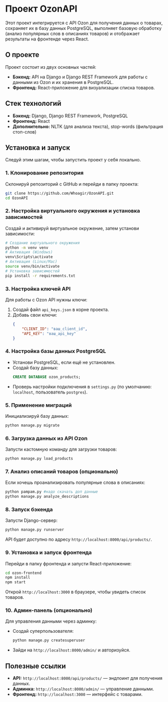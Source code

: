# Проект OzonAPI

Этот проект интегрируется с API Ozon для получения данных о товарах, сохраняет их в базу данных PostgreSQL, выполняет базовую обработку (анализ популярных слов в описаниях товаров) и отображает результаты на фронтенде через React.

## О проекте
Проект состоит из двух основных частей:
- **Бэкенд:** API на Django и Django REST Framework для работы с данными из Ozon и их хранения в PostgreSQL.
- **Фронтенд:** React-приложение для визуализации списка товаров.

## Стек технологий
- **Бэкенд:** Django, Django REST Framework, PostgreSQL
- **Фронтенд:** React
- **Дополнительно:** NLTK (для анализа текста), stop-words (фильтрация стоп-слов)

## Установка и запуск

Следуй этим шагам, чтобы запустить проект у себя локально.

### 1. Клонирование репозитория
Склонируй репозиторий с GitHub и перейди в папку проекта:
```bash
git clone https://github.com/Whoagir/OzonAPI.git
cd OzonAPI
```

### 2. Настройка виртуального окружения и установка зависимостей
Создай и активируй виртуальное окружение, затем установи зависимости:
```bash
# Создание виртуального окружения
python -m venv venv
# Активация (Windows)
venv\Scripts\activate
# Активация (Linux/Mac)
source venv/bin/activate
# Установка зависимостей
pip install -r requirements.txt
```

### 3. Настройка ключей API
Для работы с Ozon API нужны ключи:
1. Создай файл `api_keys.json` в корне проекта.
2. Добавь свои ключи:
   ```json
   {
       "CLIENT_ID": "ваш_client_id",
       "API_KEY": "ваш_api_key"
   }
   ```

### 4. Настройка базы данных PostgreSQL
- Установи PostgreSQL, если ещё не установлен.
- Создай базу данных:
  ```sql
  CREATE DATABASE ozon_products;
  ```
- Проверь настройки подключения в `settings.py` (по умолчанию: `localhost`, пользователь `postgres`).

### 5. Применение миграций
Инициализируй базу данных:
```bash
python manage.py migrate
```

### 6. Загрузка данных из API Ozon
Запусти кастомную команду для загрузки товаров:
```bash
python manage.py load_products
```

### 7. Анализ описаний товаров (опционально)
Если хочешь проанализировать популярные слова в описаниях:
```bash
python pampam.py #надо скачать доп данные
python manage.py analyze_descriptions
```

### 8. Запуск бэкенда
Запусти Django-сервер:
```bash
python manage.py runserver
```
API будет доступно по адресу `http://localhost:8000/api/products/`.

### 9. Установка и запуск фронтенда
Перейди в папку фронтенда и запусти React-приложение:
```bash
cd ozon-frontend
npm install
npm start
```
Открой `http://localhost:3000` в браузере, чтобы увидеть список товаров.

### 10. Админ-панель (опционально)
Для управления данными через админку:
- Создай суперпользователя:
  ```bash
  python manage.py createsuperuser
  ```
- Зайди на `http://localhost:8000/admin/` и авторизуйся.

## Полезные ссылки
- **API:** `http://localhost:8000/api/products/` — эндпоинт для получения данных.
- **Админка:** `http://localhost:8000/admin/` — управление данными.
- **Фронтенд:** `http://localhost:3000` — интерфейс с товарами.
